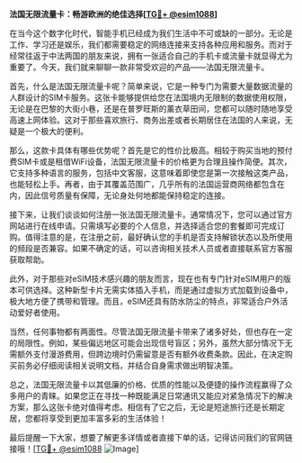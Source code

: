 **法国无限流量卡：畅游欧洲的绝佳选择[[TG💪+ @esim1088](https://t.me/s/esim1088)]**

在当今这个数字化时代，智能手机已经成为我们生活中不可或缺的一部分。无论是工作、学习还是娱乐，我们都需要稳定的网络连接来支持各种应用和服务。而对于经常往返于中法两国的朋友来说，拥有一张适合自己的手机卡或流量卡就显得尤为重要了。今天，我们就来聊聊一款非常受欢迎的产品——法国无限流量卡。

首先，什么是法国无限流量卡呢？简单来说，它是一种专门为需要大量数据流量的人群设计的SIM卡服务。这张卡能够提供给您在法国境内无限制的数据使用权限，无论是在巴黎的大街小巷，还是在普罗旺斯的薰衣草田间，您都可以随时随地享受高速上网体验。这对于那些喜欢旅行、商务出差或者长期居住在法国的人来说，无疑是一个极大的便利。

那么，这款卡具体有哪些优势呢？首先是它的性价比极高。相较于购买当地的预付费SIM卡或是租借WiFi设备，法国无限流量卡的价格更为合理且操作简便。其次，它支持多种语言的服务，包括中文客服，这意味着即使您是第一次接触这类产品，也能轻松上手。再者，由于其覆盖范围广，几乎所有的法国运营商网络都包含在内，因此信号质量有保障，无论身处何地都能保持稳定的连接。

接下来，让我们谈谈如何注册一张法国无限流量卡。通常情况下，您可以通过官方网站进行在线申请。只需填写必要的个人信息，并选择适合您的套餐即可完成订购。值得注意的是，在注册之前，最好确认您的手机是否支持解锁状态以及所使用的频段是否兼容。如果不确定的话，可以咨询相关技术人员或者直接联系官方客服获取帮助。

此外，对于那些对eSIM技术感兴趣的朋友而言，现在也有专门针对eSIM用户的版本可供选择。这种新型卡片无需实体插入手机，而是通过虚拟方式加载到设备中，极大地方便了携带和管理。而且，eSIM还具有防水防尘的特点，非常适合户外活动爱好者使用。

当然，任何事物都有两面性。尽管法国无限流量卡带来了诸多好处，但也存在一定的局限性。例如，某些偏远地区可能会出现信号盲区；另外，虽然大部分情况下无需额外支付漫游费用，但跨边境时仍需留意是否有额外收费条款。因此，在决定购买前务必仔细阅读相关说明文档，并结合自身需求做出明智决策。

总之，法国无限流量卡以其低廉的价格、优质的性能以及便捷的操作流程赢得了众多用户的青睐。如果您正在寻找一种既能满足日常通讯又能应对紧急情况下的解决方案，那么这张卡绝对值得考虑。相信有了它之后，无论是短途旅行还是长期定居，您都将享受到更加丰富多彩的生活体验！

最后提醒一下大家，想要了解更多详情或者直接下单的话，记得访问我们的官网链接哦！[[TG💪+ @esim1088](https://t.me/s/esim1088) ![Image](https://i.postimg.cc/4NQfJmqS/Snipaste-2025-05-13-00-14-12.png)]